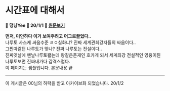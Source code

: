 # 시간표에 대해서
**🐠 댕냥Yee 📆 20/1/1 📰 [원문보기]()**  

**먼저, 미안하다 이거 보여주려고 어그로끌었다..**  
나루토 사스케 싸움수준 ㄹㅇ실화냐? 진짜 세계관최강자들의 싸움이다..  
그찐따같던 나루토가 맞나? 진짜 나루토는 전설이다..  
진짜옛날에 맨날나루토봘는데 왕같은존재인 호카게 되서 세계최강 전설적인 영웅이된나루토보면 진짜내가다 감격스럽다.  
이 페이지는 샘플입니다.
본문내용 끝  

---
이 게시글은 00님의 허락을 받고 아카이브화 되었습니다. 20/1/2
